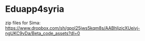 # Eduapp4syria

zip files for Sima: https://www.dropbox.com/sh/gpol25jws5kqm8s/AABhIjzjcXUeivj-ngUKC9vDa/Beta_code_assets?dl=0
